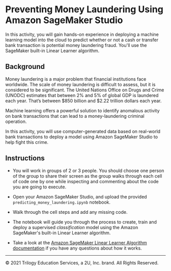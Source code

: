 # Preventing Money Laundering Using Amazon SageMaker Studio

In this activity, you will gain hands-on experience in deploying a machine learning model into the cloud to predict whether or not a cash or transfer bank transaction is potential money laundering fraud. You'll use the SageMaker built-in Linear Learner algorithm.

## Background

Money laundering is a major problem that financial institutions face worldwide. The scale of money laundering is difficult to assess, but it is considered to be significant. The United Nations Office on Drugs and Crime (UNODC) estimates that between 2% and 5% of global GDP is laundered each year. That’s between $850 billion and $2.22 trillion dollars each year.

Machine learning offers a powerful solution to identify anomalous activity on bank transactions that can lead to a money-laundering criminal operation.

In this activity, you will use computer-generated data based on real-world bank transactions to deploy a model using Amazon SageMaker Studio to help fight this crime.

## Instructions

* You will work in groups of 2 or 3 people. You should choose one person of the group to share their screen as the group walks through each cell of code one by one while inspecting and commenting about the code you are going to execute.

* Open your Amazon SageMaker Studio, and upload the provided `predicting_money_laundering.ipynb` notebook.

* Walk through the cell steps and add any missing code.

* The notebook will guide you through the process to create, train and deploy a supervised *classification* model using the Amazon SageMaker's built-in Linear Learner algorithm.

* Take a look at the [Amazon SageMaker Linear Learner Algorithm documentation](https://docs.aws.amazon.com/sagemaker/latest/dg/linear-learner.html) if you have any questions about how it works.

---

© 2021 Trilogy Education Services, a 2U, Inc. brand. All Rights Reserved.

